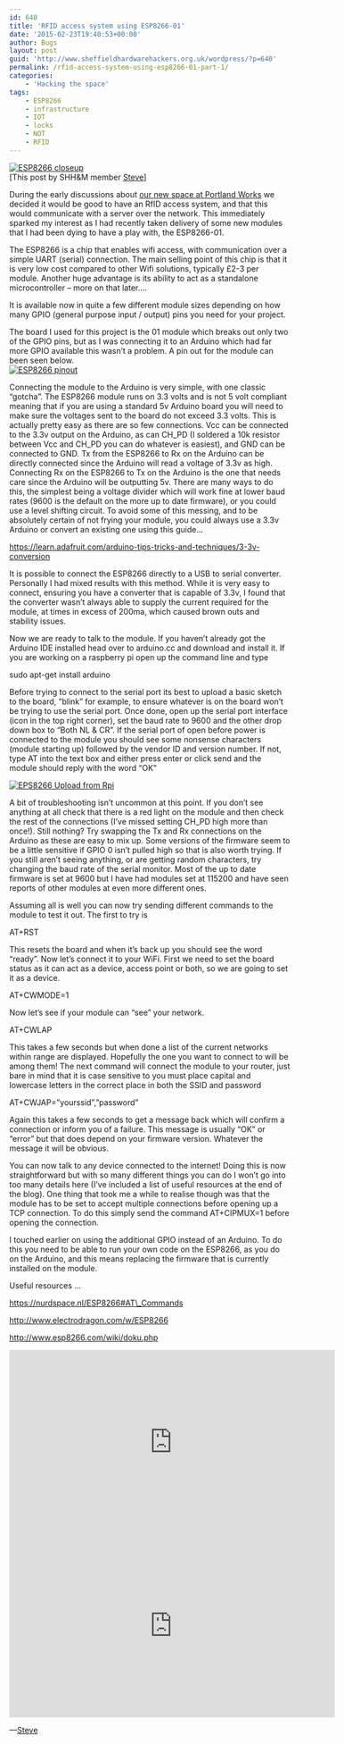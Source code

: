 ```yaml
---
id: 640
title: 'RFID access system using ESP8266-01'
date: '2015-02-23T19:40:53+00:00'
author: Bugs
layout: post
guid: 'http://www.sheffieldhardwarehackers.org.uk/wordpress/?p=640'
permalink: /rfid-access-system-using-esp8266-01-part-1/
categories:
    - 'Hacking the space'
tags:
    - ESP8266
    - infrastructure
    - IOT
    - locks
    - NOT
    - RFID
---
```


[![ESP8266 closeup](https://www.sheffieldhackspace.org.uk/wordpress/wp-content/uploads/2015/02/image1.jpg)](https://www.sheffieldhackspace.org.uk/wordpress/wp-content/uploads/2015/02/image1.jpg)  
\[This post by SHH&amp;M member [Steve](https://twitter.com/thermalhound)\]

During the early discussions about [our new space at Portland Works](https://www.sheffieldhackspace.org.uk/wordpress/?cat=22) we decided it would be good to have an RfID access system, and that this would communicate with a server over the network. This immediately sparked my interest as I had recently taken delivery of some new modules that I had been dying to have a play with, the ESP8266-01.

The ESP8266 is a chip that enables wifi access, with communication over a simple UART (serial) connection. The main selling point of this chip is that it is very low cost compared to other Wifi solutions, typically £2-3 per module. Another huge advantage is its ability to act as a standalone microcontroller – more on that later….

It is available now in quite a few different module sizes depending on how many GPIO (general purpose input / output) pins you need for your project.

The board I used for this project is the 01 module which breaks out only two of the GPIO pins, but as I was connecting it to an Arduino which had far more GPIO available this wasn’t a problem. A pin out for the module can been seen below.  
[![ESP8266 pinout](https://www.sheffieldhackspace.org.uk/wordpress/wp-content/uploads/2015/02/ESP8266-pinout.jpg)](https://www.sheffieldhackspace.org.uk/wordpress/wp-content/uploads/2015/02/ESP8266-pinout.jpg)

Connecting the module to the Arduino is very simple, with one classic “gotcha”. The ESP8266 module runs on 3.3 volts and is not 5 volt compliant meaning that if you are using a standard 5v Arduino board you will need to make sure the voltages sent to the board do not exceed 3.3 volts. This is actually pretty easy as there are so few connections. Vcc can be connected to the 3.3v output on the Arduino, as can CH\_PD (I soldered a 10k resistor between Vcc and CH\_PD you can do whatever is easiest), and GND can be connected to GND. Tx from the ESP8266 to Rx on the Arduino can be directly connected since the Arduino will read a voltage of 3.3v as high. Connecting Rx on the ESP8266 to Tx on the Arduino is the one that needs care since the Arduino will be outputting 5v. There are many ways to do this, the simplest being a voltage divider which will work fine at lower baud rates (9600 is the default on the more up to date firmware), or you could use a level shifting circuit. To avoid some of this messing, and to be absolutely certain of not frying your module, you could always use a 3.3v Arduino or convert an existing one using this guide…

https://learn.adafruit.com/arduino-tips-tricks-and-techniques/3-3v-conversion

It is possible to connect the ESP8266 directly to a USB to serial converter. Personally I had mixed results with this method. While it is very easy to connect, ensuring you have a converter that is capable of 3.3v, I found that the converter wasn’t always able to supply the current required for the module, at times in excess of 200ma, which caused brown outs and stability issues.

Now we are ready to talk to the module. If you haven’t already got the Arduino IDE installed head over to arduino.cc and download and install it. If you are working on a raspberry pi open up the command line and type

sudo apt-get install arduino

Before trying to connect to the serial port its best to upload a basic sketch to the board, “blink” for example, to ensure whatever is on the board won’t be trying to use the serial port. Once done, open up the serial port interface (icon in the top right corner), set the baud rate to 9600 and the other drop down box to “Both NL &amp; CR”. If the serial port of open before power is connected to the module you should see some nonsense characters (module starting up) followed by the vendor ID and version number. If not, type AT into the text box and either press enter or click send and the module should reply with the word “OK”

[![EPS8266 Upload from Rpi](https://www.sheffieldhackspace.org.uk/wordpress/wp-content/uploads/2015/02/image2.jpg)](https://www.sheffieldhackspace.org.uk/wordpress/wp-content/uploads/2015/02/image2.jpg)

A bit of troubleshooting isn’t uncommon at this point. If you don’t see anything at all check that there is a red light on the module and then check the rest of the connections (I’ve missed setting CH\_PD high more than once!). Still nothing? Try swapping the Tx and Rx connections on the Arduino as these are easy to mix up. Some versions of the firmware seem to be a little sensitive if GPIO 0 isn’t pulled high so that is also worth trying. If you still aren’t seeing anything, or are getting random characters, try changing the baud rate of the serial monitor. Most of the up to date firmware is set at 9600 but I have had modules set at 115200 and have seen reports of other modules at even more different ones.

Assuming all is well you can now try sending different commands to the module to test it out. The first to try is

AT+RST

This resets the board and when it’s back up you should see the word “ready”. Now let’s connect it to your WiFi. First we need to set the board status as it can act as a device, access point or both, so we are going to set it as a device.

AT+CWMODE=1

Now let’s see if your module can “see” your network.

AT+CWLAP

This takes a few seconds but when done a list of the current networks within range are displayed. Hopefully the one you want to connect to will be among them! The next command will connect the module to your router, just bare in mind that it is case sensitive to you must place capital and lowercase letters in the correct place in both the SSID and password

AT+CWJAP=”yourssid”,”password”

Again this takes a few seconds to get a message back which will confirm a connection or inform you of a failure. This message is usually “OK” or “error” but that does depend on your firmware version. Whatever the message it will be obvious.

You can now talk to any device connected to the internet! Doing this is now straightforward but with so many different things you can do I won’t go into too many details here (I’ve included a list of useful resources at the end of the blog). One thing that took me a while to realise though was that the module has to be set to accept multiple connections before opening up a TCP connection. To do this simply send the command AT+CIPMUX=1 before opening the connection.

I touched earlier on using the additional GPIO instead of an Arduino. To do this you need to be able to run your own code on the ESP8266, as you do on the Arduino, and this means replacing the firmware that is currently installed on the module.

Useful resources …

https://nurdspace.nl/ESP8266#AT\_Commands

http://www.electrodragon.com/w/ESP8266

http://www.esp8266.com/wiki/doku.php

<iframe allow="accelerometer; autoplay; clipboard-write; encrypted-media; gyroscope; picture-in-picture" allowfullscreen="" frameborder="0" height="329" loading="lazy" src="https://www.youtube.com/embed/qU76yWHeQuw?feature=oembed" title="Cheap and Easy WiFi (IoT) Tutorial Part 1 - ESP8266 Setup/Intro" width="584"></iframe>

<iframe allow="accelerometer; autoplay; clipboard-write; encrypted-media; gyroscope; picture-in-picture" allowfullscreen="" frameborder="0" height="329" loading="lazy" src="https://www.youtube.com/embed/zGgUfAB4m24?feature=oembed" title="Cheap and Easy WiFi (IoT) Tutorial Part 2 - ESP8266 Arduino Code" width="584"></iframe>

—[Steve](https://twitter.com/thermalhound)
<!--- path/to this posts images is ![]({{ site.baseurl }}/assets/blog/2015-02-23-rfid-access-system-using-esp8266-01-part-1/ --->
<!--- This page could have YOUTUBE links add this code where needed ... {% include youtube.html code="gOCDyotifPo" %} --->